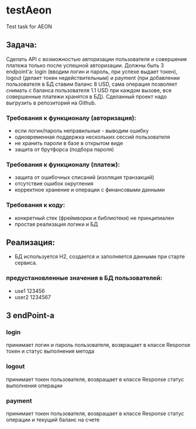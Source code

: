 # testAeon
Test task for AEON
## Задача:
Сделать API с возможностью авторизации пользователя и совершения платежа только после успешной авторизации. Должны быть 3 endpoint'а: 
login (вводим логин и пароль, при успехе выдает токен), logout (делает токен недействительным) и payment (при добавлении пользователя в БД ставим баланс 8 USD, сама операция позволяет снимать с баланса пользователя 1.1 USD при каждом вызове, 
все совершенные платежи хранятся в БД). Сделанный проект надо выгрузить в репозиторий на Github.

### Требования к функционалу (авторизация):
- если логин/пароль неправильные - выводим ошибку
- одновременная поддержка нескольких сессий пользователя
- не хранить пароли в базе в открытом виде
- защита от брутфорса (подбора пароля)

### Требования к функционалу (платеж):
- защита от ошибочных списаний (изоляция транзакций)
- отсутствие ошибок округления
- корректное хранение и операции с финансовыми данными

### Требования к коду:
- конкретный стек (фреймворки и библиотеки) не принципиален
- простая реализация логики и БД

## Реализация:
- БД используется H2, создается и заполняется данными при старте сервиса.
### предустановленные значения в БД пользователей:
- use1 123456
- user2 1234567

## 3 endPoint-а
### login
принимает логин и пароль пользователя, возвращает в классе Response токен и статус выполнения метода
### logout
принимает токен пользователя, возвращает в классе Response статус выполнения операции
### payment 
принимает токен пользователя, возвращает в классе Response статус операции и текущий баланс на счете


